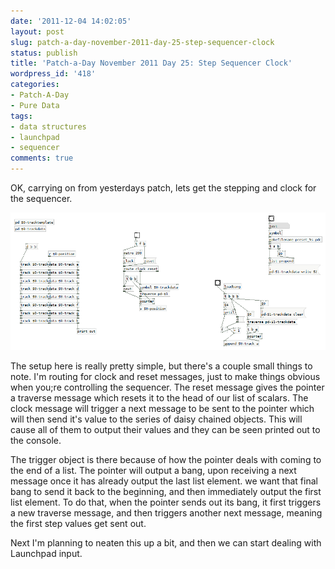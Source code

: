```yaml
---
date: '2011-12-04 14:02:05'
layout: post
slug: patch-a-day-november-2011-day-25-step-sequencer-clock
status: publish
title: 'Patch-a-Day November 2011 Day 25: Step Sequencer Clock'
wordpress_id: '418'
categories:
- Patch-A-Day
- Pure Data
tags:
- data structures
- launchpad
- sequencer
comments: true
---
```


OK, carrying on from yesterdays patch, lets get the stepping and clock for the sequencer.

![Sequencer clock and output](/a/2011-12-04-patch-a-day-november-2011-day-25-step-sequencer-clock/sequencer-clock-and-output.png)

The setup here is really pretty simple, but there's a couple small things to note. I'm routing for clock and reset messages, just to make things obvious when you;re controlling the sequencer. The reset message gives the pointer a traverse message which resets it to the head of our list of scalars. The clock message will trigger a next message to be sent to the pointer which will then send it's value to the series of daisy chained objects. This will cause all of them to output their values and they can be seen printed out to the console.

The trigger object is there because of how the pointer deals with coming to the end of a list. The pointer will output a bang, upon receiving a next message once it has already output the last list element. we want that final bang to send it back to the beginning, and then immediately output the first list element. To do that, when the pointer sends out its bang, it first triggers a new traverse message, and then triggers another next message, meaning the first step values get sent out.

Next I'm planning to neaten this up a bit, and then we can start dealing with Launchpad input.
